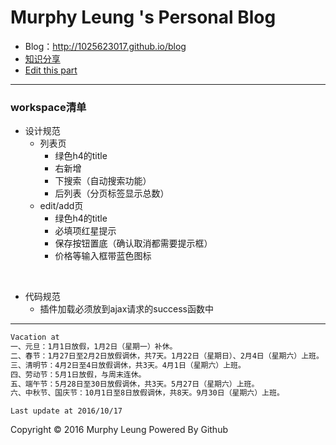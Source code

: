 # Murphy Leung 's Personal Blog

  - Blog：http://1025623017.github.io/blog
  - [知识分享](https://github.com/1025623017/blog/tree/gh-pages)
  - [Edit this part](https://github.com/1025623017/blog/edit/master/README.md)



------



### workspace清单

* 设计规范
  * 列表页
    * 绿色h4的title
    * 右新增
    * 下搜索（自动搜索功能）
    * 后列表（分页标签显示总数）
  * edit/add页
    * 绿色h4的title
    * 必填项红星提示
    * 保存按钮置底（确认取消都需要提示框）
    * 价格等输入框带蓝色图标

<br>

* 代码规范
  * 插件加载必须放到ajax请求的success函数中



***

``` txt
Vacation at
一、元旦：1月1日放假，1月2日（星期一）补休。
二、春节：1月27日至2月2日放假调休，共7天。1月22日（星期日）、2月4日（星期六）上班。
三、清明节：4月2日至4日放假调休，共3天。4月1日（星期六）上班。
四、劳动节：5月1日放假，与周末连休。
五、端午节：5月28日至30日放假调休，共3天。5月27日（星期六）上班。
六、中秋节、国庆节：10月1日至8日放假调休，共8天。9月30日（星期六）上班。
```

`Last update at 2016/10/17`

Copyright &copy; 2016 Murphy Leung Powered By Github
